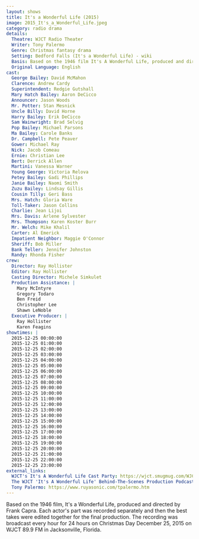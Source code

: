 ```yaml
---
layout: shows
title: It's a Wonderful Life (2015)
image: 2015_It's_a_Wonderful_Life.jpeg
category: radio drama
details:
  Theatre: WJCT Radio Theater
  Writer: Tony Palermo 
  Genre: Christmas fantasy drama
  Setting: Bedford Falls (It's a Wonderful Life) - wiki
  Basis: Based on the 1946 film It's A Wonderful Life, produced and directed by Frank Capra.
  Original Language: English
cast:
  George Bailey: David McMahon
  Clarence: Andrew Cardy
  Superintendent: Redgie Gutshall
  Mary Hatch Bailey: Aaron DeCicco
  Announcer: Jason Woods
  Mr. Potter: Stan Mesnick
  Uncle Billy: David Horne
  Harry Bailey: Erik DeCicco
  Sam Wainwright: Brad Selvig
  Pop Bailey: Michael Parsons
  Ma Bailey: Carole Banks
  Dr. Campbell: Pete Peaver
  Gower: Michael Ray
  Nick: Jacob Comeau
  Ernie: Christian Lee
  Bert: Derrick Allen
  Martini: Vanessa Warner
  Young George: Victoria Relova
  Petey Bailey: Gadi Phillips
  Janie Bailey: Naomi Smith
  Zuzu Bailey: Lindsay Gillis
  Cousin Tilly: Geri Bass
  Mrs. Hatch: Gloria Ware
  Toll-Taker: Jason Collins
  Charlie: Jean Lijoi
  Mrs. Davis: Arlene Sylvester
  Mrs. Thompson: Karen Koster Burr
  Mr. Welch: Mike Khalil
  Carter: Al Emerick
  Impatient Neighbor: Maggie O'Connor
  Sheriff: Bob Miller
  Bank Teller: Jennifer Johnston
  Randy: Rhonda Fisher
crew:
  Director: Ray Hollister
  Editor: Ray Hollister
  Casting Director: Michele Simkulet
  Production Assistance: |
    Mary McIntyre
    Gregory Todaro
    Ben Freid
    Christopher Lee
    Shawn LeNoble
  Executive Producer: |
    Ray Hollister
    Karen Feagins
showtimes: |
  2015-12-25 00:00:00
  2015-12-25 01:00:00
  2015-12-25 02:00:00
  2015-12-25 03:00:00
  2015-12-25 04:00:00
  2015-12-25 05:00:00
  2015-12-25 06:00:00
  2015-12-25 07:00:00
  2015-12-25 08:00:00
  2015-12-25 09:00:00
  2015-12-25 10:00:00
  2015-12-25 11:00:00
  2015-12-25 12:00:00
  2015-12-25 13:00:00
  2015-12-25 14:00:00
  2015-12-25 15:00:00
  2015-12-25 16:00:00
  2015-12-25 17:00:00
  2015-12-25 18:00:00
  2015-12-25 19:00:00
  2015-12-25 20:00:00
  2015-12-25 21:00:00
  2015-12-25 22:00:00
  2015-12-25 23:00:00
external_links:
  WJCT's It's A Wonderful Life Cast Party: https://wjct.smugmug.com/WJCTs-Its-A-Wonderful-Life/
  The WJCT 'It's A Wonderful Life' Behind-The-Scenes Production Podcast Thing: https://news.wjct.org/programs/wjct-its-wonderful-life-behind-scenes-production-podcast-thing
  Tony Palermo: https://www.ruyasonic.com/tpalermo.htm
---
```


Based on the 1946 film, It's a Wonderful Life, produced and directed by Frank Capra. Each actor's part was recorded separately and then the best takes were edited together for the final production. The recording was broadcast every hour for 24 hours on Christmas Day December 25, 2015 on WJCT 89.9 FM in Jacksonville, Florida.
